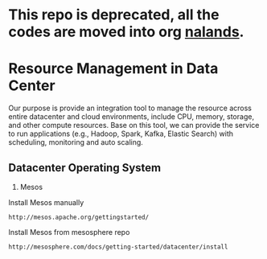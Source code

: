 # This repo is deprecated, all the codes are moved into org [nalands](https://github.com/nalandas).

# Resource Management in Data Center

Our purpose is provide an integration tool to manage the resource across entire datacenter and cloud environments, include CPU, memory, storage, and other compute resources.
Base on this tool, we can provide the service to run applications (e.g., Hadoop, Spark, Kafka, Elastic Search) with scheduling, monitoring and auto scaling.

## Datacenter Operating System

1. Mesos

Install Mesos manually

    http://mesos.apache.org/gettingstarted/

Install Mesos from mesosphere repo

    http://mesosphere.com/docs/getting-started/datacenter/install


